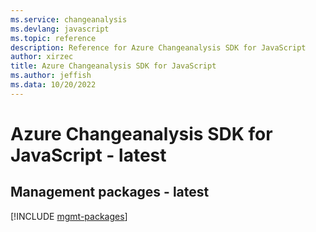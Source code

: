 ```yaml
---
ms.service: changeanalysis
ms.devlang: javascript
ms.topic: reference
description: Reference for Azure Changeanalysis SDK for JavaScript
author: xirzec
title: Azure Changeanalysis SDK for JavaScript
ms.author: jeffish
ms.data: 10/20/2022
---
```

# Azure Changeanalysis SDK for JavaScript - latest

## Management packages - latest
[!INCLUDE [mgmt-packages](changeanalysis-mgmt-index.md)]